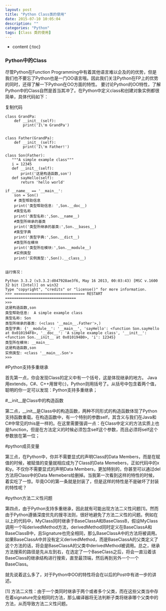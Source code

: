 ```yaml
---
layout: post
title: "Python Class类的使用"
date: 2015-07-10 10:05:04
description: ""
categories: "Python"
tags: [Class 类的使用]
---
```


* content
{:toc}

### Python中的Class

尽管Python在Function Programming中有着其他语言难以企及的的优势，但是我们也不要忘了Python也是一门OO语言哦。因此我们关注Python在FP上的优势的同时，还得了解一下Python在OO方面的特性。
要讨论Python的OO特性，了解Python中的Class自然是首当其冲了。在Python中定义class和创建对象实例都很简单，具体代码如下：




复制代码

```
class GrandPa:
    def __init__(self):
        print('I\'m GrandPa')
  
  
class Father(GrandPa):
    def __init__(self):
        print('I\'m Father!')
  
class Son(Father):
   """A simple example class"""
   i = 12345
   def __init__(self):
       print('这是构造函数,son')
   def sayHello(self):
       return 'hello world'
 
if __name__ == '__main__':
    son = Son()
    # 类型帮助信息 
    print('类型帮助信息: ',Son.__doc__)
    #类型名称
    print('类型名称:',Son.__name__)
    #类型所继承的基类
    print('类型所继承的基类:',Son.__bases__)
    #类型字典
    print('类型字典:',Son.__dict__)
    #类型所在模块
    print('类型所在模块:',Son.__module__)
    #实例类型
    print('实例类型:',Son().__class__)

```

```

运行情况：

Python 3.3.2 (v3.3.2:d047928ae3f6, May 16 2013, 00:03:43) [MSC v.1600 32 bit (Intel)] on win32
Type "copyright", "credits" or "license()" for more information.
>>> ================================ RESTART ================================
>>> 
这是构造函数,son
类型帮助信息:  A simple example class
类型名称: Son
类型所继承的基类: (<class '__main__.Father'>,)
类型字典: {'__module__': '__main__', 'sayHello': <function Son.sayHello at 0x010194F8>, '__doc__': 'A simple example class', '__init__': <function Son.__init__ at 0x010194B0>, 'i': 12345}
类型所在模块: __main__
这是构造函数,son
实例类型: <class '__main__.Son'>
>>> 

```

#Python支持多重继承

首先第一点，你会发现Class的定义中有一个括号，这是体现继承的地方。 Java用extends，C#、C++用冒号(:)，Python则用括号了。从括号中包含着两个值，聪明的你一定可以发现：Python支持多重继承；

#__init__是Class中的构造函数

第二点，__init__是Class中的构造函数，两种不同形式的构造函数体现了Python支持函数重载。在构造函数中，有一个特别的参数self，其含义与我们在Java和C#中常见的this是一样的。在这里需要强调一点：在Class中定义的方法实质上也是function，但是在方法定义的时候必须包含self这个参数，而且必须将self这个参数放在第一位；

#python成员变量

第三点，在Python中，你并不需要显式的声明Class的Data Members，而是在赋值的时候，被赋值的变量就相应成为了Class的Data Memebers，正如代码中的x和y。不仅你不需要显式的声明Data Members，更加特别的，你甚至可以通过del方法将Class中的Data Memebers给删掉。当我第一次看到这样的特性的时候，着实吃了一惊。毕竟OO的第一条就是封装了，但是这样的特性是不是破坏了封装的特性呢？

#python方法二义性问题

第四点，由于Python支持多重继承，因此就有可能出现方法二义性问题[1]。然而由于Python遵循深度优先的搜寻法则，很好地避免了方法二义性的问题。例如在以上的代码中，MyClass同时继承于BaseClassA和BaseClassB，假设MyClass调用一个叫derivedMethod方法，derivedMethod同时定义在BaseClassA和BaseClassB中，且Signature也完全相同，那么BaseClassA中的方法将被调用。如果BaseClassA中并没有定义derivedMethod，而是BaseClassA的父类定义了这个方法的话，将会是BaseClassA的父类中derivedMethod被调用。总之，继承方法搜索的路径是先从左到右，在选定了一个BaseClass之后，将会一直沿着该BaseClass的继承结构进行搜索，直至最顶端，然后再到另外一个一个BaseClass。

就先说着这么多了，对于Python中OO的特性将会在以后的Post中有进一步的讲述。

[1] 方法二义性：由于一个类同时继承于两个或者多个父类，而在这些父类当中存在着signature完全相同的方法，那么编译器将无法判断子类将继承哪个父类中的方法，从而导致方法二义性问题。
